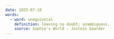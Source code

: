 ```yaml
---
date: 2025-07-10
words:
  - word: unequivocal
    definition: leaving no doubt; unambiguous.
    source: Sophie's World - Jostein Gaarder
---
```

